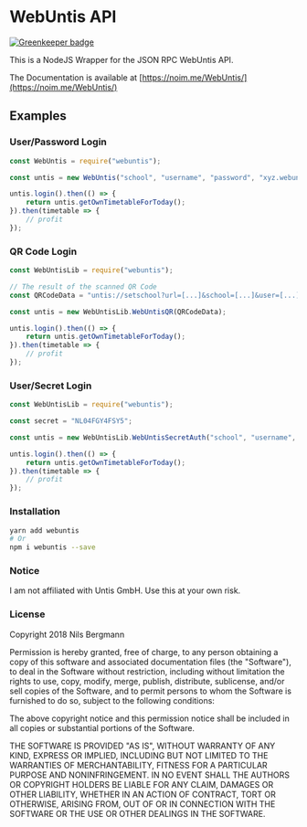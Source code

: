 # WebUntis API

[![Greenkeeper badge](https://badges.greenkeeper.io/TheNoim/WebUntis.svg)](https://greenkeeper.io/)

This is a NodeJS Wrapper for the JSON RPC WebUntis API.

The Documentation is available at [https://noim.me/WebUntis/](https://noim.me/WebUntis/)

## Examples

### User/Password Login

```javascript
const WebUntis = require("webuntis");

const untis = new WebUntis("school", "username", "password", "xyz.webuntis.com");

untis.login().then(() => {
	return untis.getOwnTimetableForToday();
}).then(timetable => {
	// profit
});
```

### QR Code Login

```javascript
const WebUntisLib = require("webuntis");

// The result of the scanned QR Code
const QRCodeData = "untis://setschool?url=[...]&school=[...]&user=[...]&key=[...]&schoolNumber=[...]";

const untis = new WebUntisLib.WebUntisQR(QRCodeData);

untis.login().then(() => {
	return untis.getOwnTimetableForToday();
}).then(timetable => {
	// profit
});
```

### User/Secret Login

```javascript
const WebUntisLib = require("webuntis");

const secret = "NL04FGY4FSY5";

const untis = new WebUntisLib.WebUntisSecretAuth("school", "username", secret, "xyz.webuntis.com");

untis.login().then(() => {
	return untis.getOwnTimetableForToday();
}).then(timetable => {
	// profit
});
```

### Installation

```bash
yarn add webuntis
# Or
npm i webuntis --save
```

### Notice

I am not affiliated with Untis GmbH. Use this at your own risk.

### License

Copyright 2018 Nils Bergmann

Permission is hereby granted, free of charge, to any person obtaining a copy of this software and associated documentation files (the "Software"), to deal in the Software without restriction, including without limitation the rights to use, copy, modify, merge, publish, distribute, sublicense, and/or sell copies of the Software, and to permit persons to whom the Software is furnished to do so, subject to the following conditions:

The above copyright notice and this permission notice shall be included in all copies or substantial portions of the Software.

THE SOFTWARE IS PROVIDED "AS IS", WITHOUT WARRANTY OF ANY KIND, EXPRESS OR IMPLIED, INCLUDING BUT NOT LIMITED TO THE WARRANTIES OF MERCHANTABILITY, FITNESS FOR A PARTICULAR PURPOSE AND NONINFRINGEMENT. IN NO EVENT SHALL THE AUTHORS OR COPYRIGHT HOLDERS BE LIABLE FOR ANY CLAIM, DAMAGES OR OTHER LIABILITY, WHETHER IN AN ACTION OF CONTRACT, TORT OR OTHERWISE, ARISING FROM, OUT OF OR IN CONNECTION WITH THE SOFTWARE OR THE USE OR OTHER DEALINGS IN THE SOFTWARE.